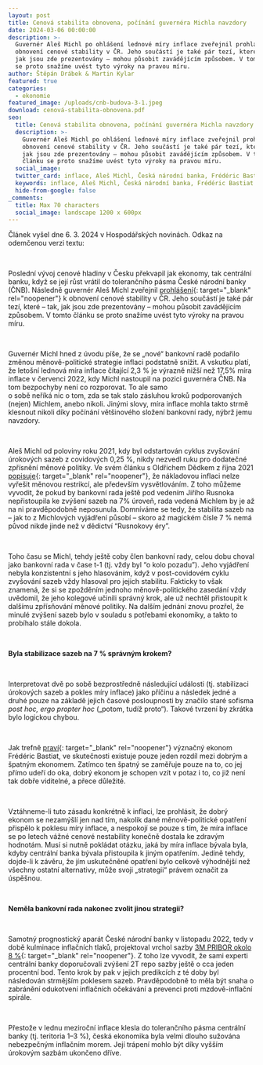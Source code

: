 ```yaml
---
layout: post
title: Cenová stabilita obnovena, počínání guvernéra Michla navzdory
date: 2024-03-06 00:00:00
description: >-
  Guvernér Aleš Michl po ohlášení lednové míry inflace zveřejnil prohlášení k
  obnovení cenové stability v ČR. Jeho součástí je také pár tezí, které – tak,
  jak jsou zde prezentovány – mohou působit zavádějícím způsobem. V tomto článku
  se proto snažíme uvést tyto výroky na pravou míru.
author: Štěpán Drábek & Martin Kylar
featured: true
categories:
  - ekonomie
featured_image: /uploads/cnb-budova-3-1.jpeg
download: cenová-stabilita-obnovena.pdf
seo:
  title: Cenová stabilita obnovena, počínání guvernéra Michla navzdory
  description: >-
    Guvernér Aleš Michl po ohlášení lednové míry inflace zveřejnil prohlášení k
    obnovení cenové stability v ČR. Jeho součástí je také pár tezí, které – tak,
    jak jsou zde prezentovány – mohou působit zavádějícím způsobem. V tomto
    článku se proto snažíme uvést tyto výroky na pravou míru.
  social_image:
  twitter_card: inflace, Aleš Michl, Česká národní banka, Frédéric Bastiat
  keywords: inflace, Aleš Michl, Česká národní banka, Frédéric Bastiat
  hide-from-google: false
_comments:
  title: Max 70 characters
  social_image: landscape 1200 x 600px
---
```

Článek vyšel dne 6. 3. 2024 v Hospodářských novinách. Odkaz na odemčenou verzi textu:

&nbsp;

Poslední vývoj cenové hladiny v Česku překvapil jak ekonomy, tak centrální banku, když se její růst vrátil do tolerančního pásma České národní banky (ČNB). Následně guvernér Aleš Michl zveřejnil [prohlášení](https://www.cnb.cz/cs/verejnost/servis-pro-media/vystoupeni-konference-seminare/prezentace-a-vystoupeni/Prohlaseni-guvernera-k-obnoveni-cenove-stability/){: target="_blank" rel="noopener"} k obnovení cenové stability v ČR. Jeho součástí je také pár tezí, které – tak, jak jsou zde prezentovány – mohou působit zavádějícím způsobem. V tomto článku se proto snažíme uvést tyto výroky na pravou míru.

&nbsp;

Guvernér Michl hned z úvodu píše, že se „nové“ bankovní radě podařilo změnou měnově-politické strategie inflaci podstatně snížit. A vskutku platí, že letošní lednová míra inflace čítající 2,3 % je výrazně nižší než 17,5% míra inflace v červenci 2022, kdy Michl nastoupil na pozici guvernéra ČNB. Na tom bezpochyby není co rozporovat. To ale samo <br>o sobě neříká nic o tom, zda se tak stalo zásluhou kroků podporovaných (nejen) Michlem, anebo nikoli. Jinými slovy, míra inflace mohla takto strmě klesnout nikoli díky počínání většinového složení bankovní rady, nýbrž jemu navzdory.

&nbsp;

Aleš Michl od poloviny roku 2021, kdy byl odstartován cyklus zvyšování úrokových sazeb z covidových 0,25 %, nikdy nezvedl ruku pro dodatečné zpřísnění měnové politiky. Ve svém článku s Oldřichem Dědkem z října 2021 [popisuje](https://www.cnb.cz/cs/verejnost/servis-pro-media/autorske-clanky-rozhovory-s-predstaviteli-cnb/Krotitele-nakladove-inflace/){: target="_blank" rel="noopener"}, že nákladovou inflaci nelze vyřešit měnovou restrikcí, ale především vysvětlováním. Z toho můžeme vyvodit, že pokud by bankovní rada ještě pod vedením Jiřího Rusnoka nepřistoupila ke zvýšení sazeb na 7% úroveň, rada vedená Michlem by je až na ni pravděpodobně neposunula. Domníváme se tedy, že stabilita sazeb na – jak to z Michlových vyjádření působí – skoro až magickém čísle 7 % nemá původ nikde jinde než v dědictví “Rusnokovy éry”.

&nbsp;

Toho času se Michl, tehdy ještě coby člen bankovní rady, celou dobu choval jako bankovní rada v čase t-1 (tj. vždy byl “o kolo pozadu”). Jeho vyjádření nebyla konzistentní s jeho hlasováním, když v post-covidovém cyklu zvyšování sazeb vždy hlasoval pro jejich stabilitu. Fakticky to však znamená, že si se zpožděním jednoho měnově-politického zasedání vždy uvědomil, že jeho kolegové učinili správný krok, ale už nechtěl přistoupit k dalšímu zpřísňování měnové politiky. Na dalším jednání znovu prozřel, že minulé zvýšení sazeb bylo v souladu s potřebami ekonomiky, a takto to probíhalo stále dokola.

&nbsp;

**Byla stabilizace sazeb na 7 % správným krokem?**

&nbsp;

Interpretovat dvě po sobě bezprostředně následující události (tj. stabilizaci úrokových sazeb a pokles míry inflace) jako příčinu a následek jedné a druhé pouze na základě jejich časové posloupnosti by značilo staré sofisma *post hoc, ergo propter hoc* („potom, tudíž proto“)*.* Takové tvrzení by zkrátka bylo logickou chybou.

&nbsp;

Jak trefně [praví](https://libinst.cz/book/bastiat-f-1848-cs-1998-co-je-videt-a-co-neni-videt-a-jine-prace/){: target="_blank" rel="noopener"} význačný ekonom Frédéric Bastiat, ve skutečnosti existuje pouze jeden rozdíl mezi dobrým a špatným ekonomem. Zatímco ten špatný se zaměřuje pouze na to, co jej přímo udeří do oka, dobrý ekonom je schopen vzít v potaz i to, co již není tak dobře viditelné, a přece důležité.

&nbsp;

Vztáhneme-li tuto zásadu konkrétně k inflaci, lze prohlásit, že dobrý ekonom se nezamýšlí jen nad tím, nakolik dané měnově-politické opatření přispělo k poklesu míry inflace, a nespokojí se pouze s tím, že míra inflace se po letech vážné cenové nestability konečně dostala ke zdravým hodnotám. Musí si nutně pokládat otázku, jaká by míra inflace bývala byla, kdyby centrální banka bývala přistoupila k jiným opatřením. Jedině tehdy, dojde-li k závěru, že jím uskutečněné opatření bylo celkově výhodnější než všechny ostatní alternativy, může svoji „strategii“ právem označit za úspěšnou.

&nbsp;

**Neměla bankovní rada nakonec zvolit jinou strategii?**

&nbsp;

Samotný prognostický aparát České národní banky v listopadu 2022, tedy v době kulminace inflačních tlaků, projektoval vrchol sazby [3M PRIBOR okolo 8 %](https://www.cnb.cz/export/sites/cnb/cs/menova-politika/.galleries/br_zapisy_z_jednani/2022/download/tk_07sz2022_cz.pdf){: target="_blank" rel="noopener"}. Z toho lze vyvodit, že sami experti centrální banky doporučovali zvýšení 2T repo sazby ještě o cca jeden procentní bod. Tento krok by pak v jejich predikcích z té doby byl následován strmějším poklesem sazeb. Pravděpodobně to měla být snaha o zabránění odukotvení inflačních očekávání a prevenci proti mzdově-inflační spirále.

&nbsp;

Přestože v lednu meziroční inflace klesla do tolerančního pásma centrální banky (tj. teritoria 1–3 %), česká ekonomika byla velmi dlouho sužována nebezpečným inflačním morem. Její trápení mohlo být díky vyšším úrokovým sazbám ukončeno dříve.

&nbsp;

&nbsp;

&nbsp;